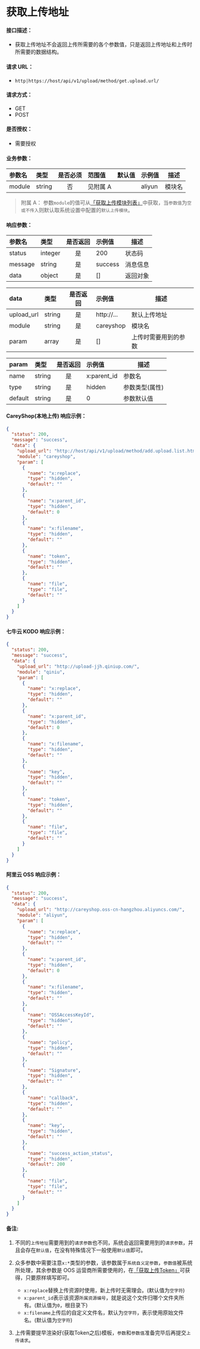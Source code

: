 # 获取上传地址

#### 接口描述：
- 获取上传地址不会返回上传所需要的各个参数值，只是返回上传地址和上传时所需要的数据结构。

#### 请求 URL：
- `http|https://host/api/v1/upload/method/get.upload.url/`

#### 请求方式：
- GET
- POST

#### 是否授权：
- 需要授权

#### 业务参数：
|参数名|类型|是否必须|范围值|默认值|示例值|描述|
|:----|:---|:---:|:-----|:-----|:-----|-----|
|module |string |否 |见附属 A | |aliyun |模块名 |

> 附属 A：
参数`module`的值可从[「获取上传模块列表」](/api/admin/upload/upload/get.upload.module.md "「获取上传模块列表」")中获取，当`参数值`为`空或不传入`则默认取系统设置中配置的`默认上传模块`。

#### 响应参数：
|参数名|类型|是否返回|示例值|描述|
|:-----|:-----|:---:|:-----|-----|
|status |integer |是 |200 |状态码 |
|message |string |是 |success |消息信息 |
|data |object |是 |[] |返回对象 |

|data|类型|是否返回|示例值|描述|
|:-----|:-----|:---:|:-----|-----|
|upload_url |string |是 |http://... |默认上传地址 |
|module |string |是 |careyshop |模块名 |
|param |array |是 |[] |上传时需要用到的参数 |

|param|类型|是否返回|示例值|描述|
|:-----|:-----|:---:|:-----|-----|
|name |string |是 |x:parent_id |参数名 |
|type |string |是 |hidden |参数类型(属性) |
|default |string |是 |0 |参数默认值 |

#### CareyShop(本地上传) 响应示例：
```json
{
  "status": 200,
  "message": "success",
  "data": {
    "upload_url": "http://host/api/v1/upload/method/add.upload.list.html",
    "module": "careyshop",
    "param": [
      {
        "name": "x:replace",
        "type": "hidden",
        "default": ""
      },
      {
        "name": "x:parent_id",
        "type": "hidden",
        "default": 0
      },
      {
        "name": "x:filename",
        "type": "hidden",
        "default": ""
      },
      {
        "name": "token",
        "type": "hidden",
        "default": ""
      },
      {
        "name": "file",
        "type": "file",
        "default": ""
      }
    ]
  }
}
```

#### 七牛云 KODO 响应示例：
```json
{
  "status": 200,
  "message": "success",
  "data": {
    "upload_url": "http://upload-jjh.qiniup.com/",
    "module": "qiniu",
    "param": [
      {
        "name": "x:replace",
        "type": "hidden",
        "default": ""
      },
      {
        "name": "x:parent_id",
        "type": "hidden",
        "default": 0
      },
      {
        "name": "x:filename",
        "type": "hidden",
        "default": ""
      },
      {
        "name": "key",
        "type": "hidden",
        "default": ""
      },
      {
        "name": "token",
        "type": "hidden",
        "default": ""
      },
      {
        "name": "file",
        "type": "file",
        "default": ""
      }
    ]
  }
}
```

#### 阿里云 OSS 响应示例：
```json
{
  "status": 200,
  "message": "success",
  "data": {
    "upload_url": "http://careyshop.oss-cn-hangzhou.aliyuncs.com/",
    "module": "aliyun",
    "param": [
      {
        "name": "x:replace",
        "type": "hidden",
        "default": ""
      },
      {
        "name": "x:parent_id",
        "type": "hidden",
        "default": 0
      },
      {
        "name": "x:filename",
        "type": "hidden",
        "default": ""
      },
      {
        "name": "OSSAccessKeyId",
        "type": "hidden",
        "default": ""
      },
      {
        "name": "policy",
        "type": "hidden",
        "default": ""
      },
      {
        "name": "Signature",
        "type": "hidden",
        "default": ""
      },
      {
        "name": "callback",
        "type": "hidden",
        "default": ""
      },
      {
        "name": "key",
        "type": "hidden",
        "default": ""
      },
      {
        "name": "success_action_status",
        "type": "hidden",
        "default": 200
      },
      {
        "name": "file",
        "type": "file",
        "default": ""
      }
    ]
  }
}
```

#### 备注:
1. 不同的`上传地址`需要用到的`请求参数`也不同，系统会返回需要用到的`请求参数`，并且会存在`默认值`，在没有特殊情况下一般使用`默认值`即可。

2. 众多参数中需要注意`x:*`类型的参数，该参数属于`系统自义定参数`，`参数值`被系统所处理，其余参数是 OOS 运营商所需要使用的，在[「获取上传Token」](/api/admin/upload/upload/get.upload.token.md "「获取上传Token」")可获得，只要原样填写即可。
	+ `x:replace`替换上传资源时使用，新上传时无需理会。(默认值为`空字符`)
	+ `x:parent_id`表示该资源`所属资源编号`，就是说这个文件归哪个文件夹所有。(默认值为`0`，根目录下)
	+ `x:filename`上传后的自定义文件名，默认为`空字符`，表示使用原始文件名。(默认值为`空字符`)

3. 上传需要提早渲染好(获取Token之后)模板，`参数`和`参数值`准备完毕后再提交`上传请求`。